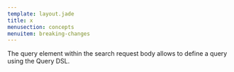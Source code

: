 ```yaml
---
template: layout.jade
title: x
menusection: concepts
menuitem: breaking-changes
---
```

The query element within the search request body allows to define a query using the Query DSL.

